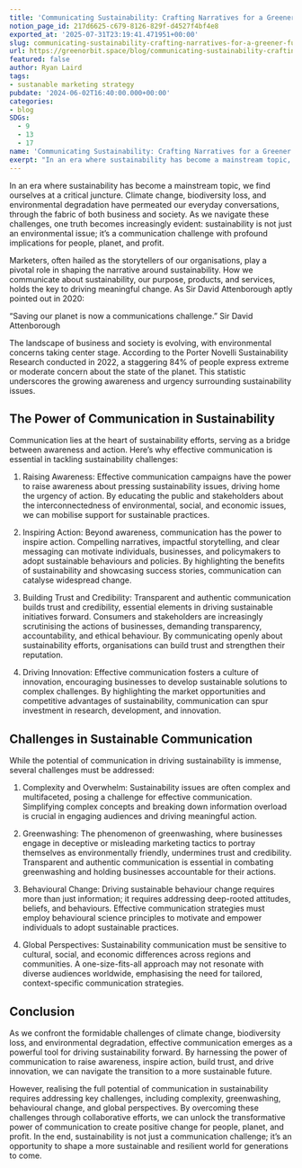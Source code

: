 ```yaml
---
title: 'Communicating Sustainability: Crafting Narratives for a Greener Future'
notion_page_id: 217d6625-c679-8126-829f-d4527f4bf4e8
exported_at: '2025-07-31T23:19:41.471951+00:00'
slug: communicating-sustainability-crafting-narratives-for-a-greener-future
url: https://greenorbit.space/blog/communicating-sustainability-crafting-narratives-for-a-greener-future/
featured: false
author: Ryan Laird
tags:
- sustanable marketing strategy
pubdate: '2024-06-02T16:40:00.000+00:00'
categories:
- blog
SDGs:
  - 9
  - 13
  - 17
name: 'Communicating Sustainability: Crafting Narratives for a Greener Future'
exerpt: "In an era where sustainability has become a mainstream topic, we find ourselves at a critical juncture. Climate change, biodiversity loss, and environmental degradation have permeated our everyday conversations, through the fabric of both business and society. As we navigate these challenges, one truth becomes increasingly evident: sustainability is not just an environmental issue; it’s a communication challenge with profound implications for people, planet, and profit."
---
```


In an era where sustainability has become a mainstream topic, we find ourselves at a critical juncture. Climate change, biodiversity loss, and environmental degradation have permeated our everyday conversations, through the fabric of both business and society. As we navigate these challenges, one truth becomes increasingly evident: sustainability is not just an environmental issue; it’s a communication challenge with profound implications for people, planet, and profit.

Marketers, often hailed as the storytellers of our organisations, play a pivotal role in shaping the narrative around sustainability. How we communicate about sustainability, our purpose, products, and services, holds the key to driving meaningful change. As Sir David Attenborough aptly pointed out in 2020: 

> 
“Saving our planet is now a communications challenge.”
Sir David Attenborough

The landscape of business and society is evolving, with environmental concerns taking center stage. According to the Porter Novelli Sustainability Research conducted in 2022, a staggering 84% of people express extreme or moderate concern about the state of the planet. This statistic underscores the growing awareness and urgency surrounding sustainability issues.

## The Power of Communication in Sustainability

Communication lies at the heart of sustainability efforts, serving as a bridge between awareness and action. Here’s why effective communication is essential in tackling sustainability challenges:

1. Raising Awareness: Effective communication campaigns have the power to raise awareness about pressing sustainability issues, driving home the urgency of action. By educating the public and stakeholders about the interconnectedness of environmental, social, and economic issues, we can mobilise support for sustainable practices.

1. Inspiring Action: Beyond awareness, communication has the power to inspire action. Compelling narratives, impactful storytelling, and clear messaging can motivate individuals, businesses, and policymakers to adopt sustainable behaviours and policies. By highlighting the benefits of sustainability and showcasing success stories, communication can catalyse widespread change.

1. Building Trust and Credibility: Transparent and authentic communication builds trust and credibility, essential elements in driving sustainable initiatives forward. Consumers and stakeholders are increasingly scrutinising the actions of businesses, demanding transparency, accountability, and ethical behaviour. By communicating openly about sustainability efforts, organisations can build trust and strengthen their reputation.

1. Driving Innovation: Effective communication fosters a culture of innovation, encouraging businesses to develop sustainable solutions to complex challenges. By highlighting the market opportunities and competitive advantages of sustainability, communication can spur investment in research, development, and innovation.

## Challenges in Sustainable Communication

While the potential of communication in driving sustainability is immense, several challenges must be addressed:

1. Complexity and Overwhelm: Sustainability issues are often complex and multifaceted, posing a challenge for effective communication. Simplifying complex concepts and breaking down information overload is crucial in engaging audiences and driving meaningful action.

1. Greenwashing: The phenomenon of greenwashing, where businesses engage in deceptive or misleading marketing tactics to portray themselves as environmentally friendly, undermines trust and credibility. Transparent and authentic communication is essential in combating greenwashing and holding businesses accountable for their actions.

1. Behavioural Change: Driving sustainable behaviour change requires more than just information; it requires addressing deep-rooted attitudes, beliefs, and behaviours. Effective communication strategies must employ behavioural science principles to motivate and empower individuals to adopt sustainable practices.

1. Global Perspectives: Sustainability communication must be sensitive to cultural, social, and economic differences across regions and communities. A one-size-fits-all approach may not resonate with diverse audiences worldwide, emphasising the need for tailored, context-specific communication strategies.

## Conclusion

As we confront the formidable challenges of climate change, biodiversity loss, and environmental degradation, effective communication emerges as a powerful tool for driving sustainability forward. By harnessing the power of communication to raise awareness, inspire action, build trust, and drive innovation, we can navigate the transition to a more sustainable future.

However, realising the full potential of communication in sustainability requires addressing key challenges, including complexity, greenwashing, behavioural change, and global perspectives. By overcoming these challenges through collaborative efforts, we can unlock the transformative power of communication to create positive change for people, planet, and profit. In the end, sustainability is not just a communication challenge; it’s an opportunity to shape a more sustainable and resilient world for generations to come.